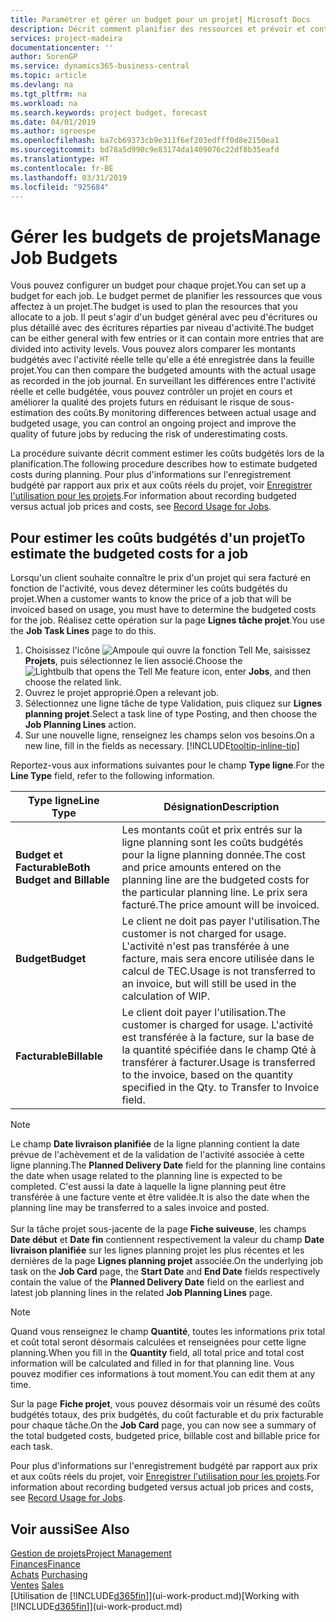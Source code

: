 ```yaml
---
title: Paramétrer et gérer un budget pour un projet| Microsoft Docs
description: Décrit comment planifier des ressources et prévoir et contrôler les coûts d'un projet en définissant un budget pour chaque projet.
services: project-madeira
documentationcenter: ''
author: SorenGP
ms.service: dynamics365-business-central
ms.topic: article
ms.devlang: na
ms.tgt_pltfrm: na
ms.workload: na
ms.search.keywords: project budget, forecast
ms.date: 04/01/2019
ms.author: sgroespe
ms.openlocfilehash: ba7cb69373cb9e311f6ef203edfff0d8e2150ea1
ms.sourcegitcommit: bd78a5d990c9e83174da1409076c22df8b35eafd
ms.translationtype: HT
ms.contentlocale: fr-BE
ms.lasthandoff: 03/31/2019
ms.locfileid: "925684"
---
```

# <a name="manage-job-budgets"></a><span data-ttu-id="5fabf-103">Gérer les budgets de projets</span><span class="sxs-lookup"><span data-stu-id="5fabf-103">Manage Job Budgets</span></span>
<span data-ttu-id="5fabf-104">Vous pouvez configurer un budget pour chaque projet.</span><span class="sxs-lookup"><span data-stu-id="5fabf-104">You can set up a budget for each job.</span></span> <span data-ttu-id="5fabf-105">Le budget permet de planifier les ressources que vous affectez à un projet.</span><span class="sxs-lookup"><span data-stu-id="5fabf-105">The budget is used to plan the resources that you allocate to a job.</span></span> <span data-ttu-id="5fabf-106">Il peut s'agir d'un budget général avec peu d'écritures ou plus détaillé avec des écritures réparties par niveau d'activité.</span><span class="sxs-lookup"><span data-stu-id="5fabf-106">The budget can be either general with few entries or it can contain more entries that are divided into activity levels.</span></span> <span data-ttu-id="5fabf-107">Vous pouvez alors comparer les montants budgétés avec l'activité réelle telle qu'elle a été enregistrée dans la feuille projet.</span><span class="sxs-lookup"><span data-stu-id="5fabf-107">You can then compare the budgeted amounts with the actual usage as recorded in the job journal.</span></span> <span data-ttu-id="5fabf-108">En surveillant les différences entre l'activité réelle et celle budgétée, vous pouvez contrôler un projet en cours et améliorer la qualité des projets futurs en réduisant le risque de sous-estimation des coûts.</span><span class="sxs-lookup"><span data-stu-id="5fabf-108">By monitoring differences between actual usage and budgeted usage, you can control an ongoing project and improve the quality of future jobs by reducing the risk of underestimating costs.</span></span>

<span data-ttu-id="5fabf-109">La procédure suivante décrit comment estimer les coûts budgétés lors de la planification.</span><span class="sxs-lookup"><span data-stu-id="5fabf-109">The following procedure describes how to estimate budgeted costs during planning.</span></span> <span data-ttu-id="5fabf-110">Pour plus d'informations sur l'enregistrement budgété par rapport aux prix et aux coûts réels du projet, voir [Enregistrer l'utilisation pour les projets](projects-how-record-job-usage.md).</span><span class="sxs-lookup"><span data-stu-id="5fabf-110">For information about recording budgeted versus actual job prices and costs, see [Record Usage for Jobs](projects-how-record-job-usage.md).</span></span>  

## <a name="JobBudgetCosts"></a> <span data-ttu-id="5fabf-111">Pour estimer les coûts budgétés d'un projet</span><span class="sxs-lookup"><span data-stu-id="5fabf-111">To estimate the budgeted costs for a job</span></span>
<span data-ttu-id="5fabf-112">Lorsqu'un client souhaite connaître le prix d'un projet qui sera facturé en fonction de l'activité, vous devez déterminer les coûts budgétés du projet.</span><span class="sxs-lookup"><span data-stu-id="5fabf-112">When a customer wants to know the price of a job that will be invoiced based on usage, you must have to determine the budgeted costs for the job.</span></span> <span data-ttu-id="5fabf-113">Réalisez cette opération sur la page **Lignes tâche projet**.</span><span class="sxs-lookup"><span data-stu-id="5fabf-113">You use the **Job Task Lines** page to do this.</span></span>

1. <span data-ttu-id="5fabf-114">Choisissez l'icône ![Ampoule qui ouvre la fonction Tell Me](media/ui-search/search_small.png "Dites-moi ce que vous voulez faire"), saisissez **Projets**, puis sélectionnez le lien associé.</span><span class="sxs-lookup"><span data-stu-id="5fabf-114">Choose the ![Lightbulb that opens the Tell Me feature](media/ui-search/search_small.png "Tell me what you want to do") icon, enter **Jobs**, and then choose the related link.</span></span>  
2. <span data-ttu-id="5fabf-115">Ouvrez le projet approprié.</span><span class="sxs-lookup"><span data-stu-id="5fabf-115">Open a relevant job.</span></span>
3. <span data-ttu-id="5fabf-116">Sélectionnez une ligne tâche de type Validation, puis cliquez sur **Lignes planning projet**.</span><span class="sxs-lookup"><span data-stu-id="5fabf-116">Select a task line of type Posting, and then choose the **Job Planning Lines** action.</span></span>
4. <span data-ttu-id="5fabf-117">Sur une nouvelle ligne, renseignez les champs selon vos besoins.</span><span class="sxs-lookup"><span data-stu-id="5fabf-117">On a new line, fill in the fields as necessary.</span></span> [!INCLUDE[tooltip-inline-tip](includes/tooltip-inline-tip_md.md)]   

<span data-ttu-id="5fabf-118">Reportez-vous aux informations suivantes pour le champ **Type ligne**.</span><span class="sxs-lookup"><span data-stu-id="5fabf-118">For the **Line Type** field, refer to the following information.</span></span>  

| <span data-ttu-id="5fabf-119">Type ligne</span><span class="sxs-lookup"><span data-stu-id="5fabf-119">Line Type</span></span> | <span data-ttu-id="5fabf-120">Désignation</span><span class="sxs-lookup"><span data-stu-id="5fabf-120">Description</span></span> |
| --- | --- |
| <span data-ttu-id="5fabf-121">**Budget et Facturable**</span><span class="sxs-lookup"><span data-stu-id="5fabf-121">**Both Budget and Billable**</span></span> |<span data-ttu-id="5fabf-122">Les montants coût et prix entrés sur la ligne planning sont les coûts budgétés pour la ligne planning donnée.</span><span class="sxs-lookup"><span data-stu-id="5fabf-122">The cost and price amounts entered on the planning line are the budgeted costs for the particular planning line.</span></span> <span data-ttu-id="5fabf-123">Le prix sera facturé.</span><span class="sxs-lookup"><span data-stu-id="5fabf-123">The price amount will be invoiced.</span></span> |
| <span data-ttu-id="5fabf-124">**Budget**</span><span class="sxs-lookup"><span data-stu-id="5fabf-124">**Budget**</span></span> |<span data-ttu-id="5fabf-125">Le client ne doit pas payer l'utilisation.</span><span class="sxs-lookup"><span data-stu-id="5fabf-125">The customer is not charged for usage.</span></span> <span data-ttu-id="5fabf-126">L'activité n'est pas transférée à une facture, mais sera encore utilisée dans le calcul de TEC.</span><span class="sxs-lookup"><span data-stu-id="5fabf-126">Usage is not transferred to an invoice, but will still be used in the calculation of WIP.</span></span> |
| <span data-ttu-id="5fabf-127">**Facturable**</span><span class="sxs-lookup"><span data-stu-id="5fabf-127">**Billable**</span></span> |<span data-ttu-id="5fabf-128">Le client doit payer l'utilisation.</span><span class="sxs-lookup"><span data-stu-id="5fabf-128">The customer is charged for usage.</span></span> <span data-ttu-id="5fabf-129">L'activité est transférée à la facture, sur la base de la quantité spécifiée dans le champ Qté à transférer à facturer.</span><span class="sxs-lookup"><span data-stu-id="5fabf-129">Usage is transferred to the invoice, based on the quantity specified in the Qty. to Transfer to Invoice field.</span></span> |

> [!NOTE]  
> <span data-ttu-id="5fabf-130">Le champ **Date livraison planifiée** de la ligne planning contient la date prévue de l'achèvement et de la validation de l'activité associée à cette ligne planning.</span><span class="sxs-lookup"><span data-stu-id="5fabf-130">The **Planned Delivery Date** field for the planning line contains the date when usage related to the planning line is expected to be completed.</span></span> <span data-ttu-id="5fabf-131">C'est aussi la date à laquelle la ligne planning peut être transférée à une facture vente et être validée.</span><span class="sxs-lookup"><span data-stu-id="5fabf-131">It is also the date when the planning line may be transferred to a sales invoice and posted.</span></span> <br /><br /> <span data-ttu-id="5fabf-132">Sur la tâche projet sous-jacente de la page **Fiche suiveuse**, les champs **Date début** et **Date fin** contiennent respectivement la valeur du champ **Date livraison planifiée** sur les lignes planning projet les plus récentes et les dernières de la page **Lignes planning projet** associée.</span><span class="sxs-lookup"><span data-stu-id="5fabf-132">On the underlying job task on the **Job Card** page, the **Start Date** and **End Date** fields respectively contain the value of the **Planned Delivery Date** field on the earliest and latest job planning lines in the related **Job Planning Lines** page.</span></span>

> [!NOTE]  
>   <span data-ttu-id="5fabf-133">Quand vous renseignez le champ **Quantité**, toutes les informations prix total et coût total seront désormais calculées et renseignées pour cette ligne planning.</span><span class="sxs-lookup"><span data-stu-id="5fabf-133">When you fill in the **Quantity** field, all total price and total cost information will be calculated and filled in for that planning line.</span></span> <span data-ttu-id="5fabf-134">Vous pouvez modifier ces informations à tout moment.</span><span class="sxs-lookup"><span data-stu-id="5fabf-134">You can edit them at any time.</span></span>

<span data-ttu-id="5fabf-135">Sur la page **Fiche projet**, vous pouvez désormais voir un résumé des coûts budgétés totaux, des prix budgétés, du coût facturable et du prix facturable pour chaque tâche.</span><span class="sxs-lookup"><span data-stu-id="5fabf-135">On the **Job Card** page, you can now see a summary of the total budgeted costs, budgeted price, billable cost and billable price for each task.</span></span>

<span data-ttu-id="5fabf-136">Pour plus d'informations sur l'enregistrement budgété par rapport aux prix et aux coûts réels du projet, voir [Enregistrer l'utilisation pour les projets](projects-how-record-job-usage.md).</span><span class="sxs-lookup"><span data-stu-id="5fabf-136">For information about recording budgeted versus actual job prices and costs, see [Record Usage for Jobs](projects-how-record-job-usage.md).</span></span>

## <a name="see-also"></a><span data-ttu-id="5fabf-137">Voir aussi</span><span class="sxs-lookup"><span data-stu-id="5fabf-137">See Also</span></span>
[<span data-ttu-id="5fabf-138">Gestion de projets</span><span class="sxs-lookup"><span data-stu-id="5fabf-138">Project Management</span></span>](projects-manage-projects.md)  
[<span data-ttu-id="5fabf-139">Finances</span><span class="sxs-lookup"><span data-stu-id="5fabf-139">Finance</span></span>](finance.md)  
<span data-ttu-id="5fabf-140">[Achats](purchasing-manage-purchasing.md)       </span><span class="sxs-lookup"><span data-stu-id="5fabf-140">[Purchasing](purchasing-manage-purchasing.md)       </span></span>  
<span data-ttu-id="5fabf-141">[Ventes](sales-manage-sales.md)    </span><span class="sxs-lookup"><span data-stu-id="5fabf-141">[Sales](sales-manage-sales.md)    </span></span>  
<span data-ttu-id="5fabf-142">[Utilisation de [!INCLUDE[d365fin](includes/d365fin_md.md)]](ui-work-product.md)</span><span class="sxs-lookup"><span data-stu-id="5fabf-142">[Working with [!INCLUDE[d365fin](includes/d365fin_md.md)]](ui-work-product.md)</span></span>  

